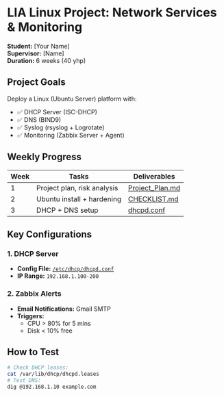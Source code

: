# **LIA Linux Project: Network Services & Monitoring**  
**Student:** [Your Name]  
**Supervisor:** [Name]  
**Duration:** 6 weeks (40 yhp)  

## **Project Goals**  
Deploy a Linux (Ubuntu Server) platform with:  
- ✅ DHCP Server (ISC-DHCP)  
- ✅ DNS (BIND9)  
- ✅ Syslog (rsyslog + Logrotate)  
- ✅ Monitoring (Zabbix Server + Agent)  

## **Weekly Progress**  
| Week | Tasks | Deliverables |  
|------|-------|-------------|  
| 1 | Project plan, risk analysis | [Project_Plan.md](/Week1/Project_Plan.md) |  
| 2 | Ubuntu install + hardening | [CHECKLIST.md](/CHECKLIST.md) |  
| 3 | DHCP + DNS setup | [dhcpd.conf](/Configs/dhcpd.conf) |  

## **Key Configurations**  
### 1. DHCP Server  
- **Config File:** [`/etc/dhcp/dhcpd.conf`](/Configs/dhcpd.conf)  
- **IP Range:** `192.168.1.100-200`  

### 2. Zabbix Alerts  
- **Email Notifications:** Gmail SMTP  
- **Triggers:**  
  - CPU > 80% for 5 mins  
  - Disk < 10% free  

## **How to Test**  
```bash
# Check DHCP leases:
cat /var/lib/dhcp/dhcpd.leases
# Test DNS:
dig @192.168.1.10 example.com
